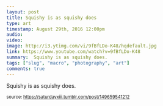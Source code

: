 ```yaml
---
layout: post
title: Squishy is as squishy does
type: art
timestamp: August 29th, 2016 12:00pm
audio: 
video: 
image: http://i3.ytimg.com/vi/9fBfLDo-K48/hqdefault.jpg
link: https://www.youtube.com/watch?v=9fBfLDo-K48
summary:  Squishy is as squishy does.
tags: ["slug", "macro", "photography", "art"]
comments: true
---
```

    
Squishy is as squishy does.
 
  
<small>source: https://saturdayxiii.tumblr.com/post/149659541212</small>